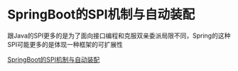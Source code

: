 # SpringBoot的SPI机制与自动装配

跟Java的SPI更多的是为了面向接口编程和克服双亲委派局限不同，Spring的这种SPI可能更多的是体现一种框架的可扩展性

[SpringBoot的SPI机制与自动装配](https://www.jianshu.com/p/97c01234ba79)